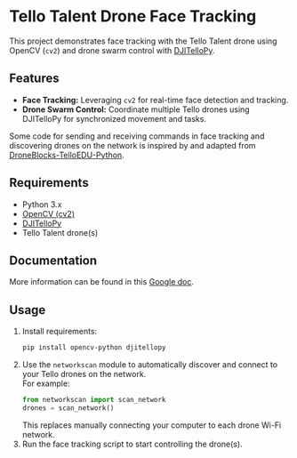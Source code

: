 # Tello Talent Drone Face Tracking

This project demonstrates face tracking with the Tello Talent drone using OpenCV (`cv2`) and drone swarm control with [DJITelloPy](https://github.com/damiafuentes/DJITelloPy).

## Features

- **Face Tracking:** Leveraging `cv2` for real-time face detection and tracking.
- **Drone Swarm Control:** Coordinate multiple Tello drones using DJITelloPy for synchronized movement and tasks.

Some code for sending and receiving commands in face tracking and discovering drones on the network is inspired by and adapted from [DroneBlocks-TelloEDU-Python](https://github.com/dbaldwin/DroneBlocks-TelloEDU-Python).

## Requirements

- Python 3.x
- [OpenCV (cv2)](https://opencv.org/)
- [DJITelloPy](https://github.com/damiafuentes/DJITelloPy)
- Tello Talent drone(s)

## Documentation

More information can be found in this [Google doc](https://docs.google.com/document/d/1CxbTmgXrlJxtniIohy4FWX13uEHygdl2uAXwy9Pemxk/edit?usp=sharing).

## Usage

1. Install requirements:
    ```bash
    pip install opencv-python djitellopy
    ```
2. Use the `networkscan` module to automatically discover and connect to your Tello drones on the network.  
   For example:
    ```python
    from networkscan import scan_network
    drones = scan_network()
    ```
   This replaces manually connecting your computer to each drone Wi-Fi network.
3. Run the face tracking script to start controlling the drone(s).
